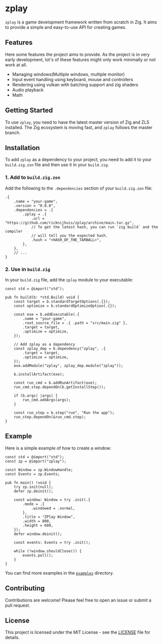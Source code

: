 # zplay

`zplay` is a game development framework written from scratch in Zig. It aims to provide a simple and easy-to-use API for creating games.

## Features
Here some features the project aims to provide. As the project is in very early development, lot's of these features
might only work minimally or not work at all.
*   Managing windows(Multiple windows, multiple monitor)
*   Input event handling using keyboard, mouse and controllers
*   Rendering using vulkan with batching support and zig shaders
*   Audio playback
*   Math

## Getting Started

To use `zplay`, you need to have the latest master version of Zig and ZLS installed. The Zig ecosystem is moving fast, and `zplay` follows the master branch.

## Installation

To add `zplay` as a dependency to your project, you need to add it to your `build.zig.zon` file and then use it in your `build.zig`.

### 1. Add to `build.zig.zon`

Add the following to the `.dependencies` section of your `build.zig.zon` file:

```zon
.{
    .name = "your-game",
    .version = "0.0.0",
    .dependencies = .{
        .zplay = .{
            .url = "https://github.com/ricknijhuis/zplay/archive/main.tar.gz",
            // To get the latest hash, you can run `zig build` and the compiler
            // will tell you the expected hash.
            .hash = "<HASH_OF_THE_TARBALL>",
        },
    },
    // ...
}
```

### 2. Use in `build.zig`

In your `build.zig` file, add the `zplay` module to your executable:

```zig
const std = @import("std");

pub fn build(b: *std.Build) void {
    const target = b.standardTargetOptions(.{});
    const optimize = b.standardOptimizeOption(.{});

    const exe = b.addExecutable(.{
        .name = "your-game",
        .root_source_file = .{ .path = "src/main.zig" },
        .target = target,
        .optimize = optimize,
    });

    // Add zplay as a dependency
    const zplay_dep = b.dependency("zplay", .{
        .target = target,
        .optimize = optimize,
    });
    exe.addModule("zplay", zplay_dep.module("zplay"));

    b.installArtifact(exe);

    const run_cmd = b.addRunArtifact(exe);
    run_cmd.step.dependOn(b.getInstallStep());

    if (b.args) |args| {
        run_cmd.addArgs(args);
    }

    const run_step = b.step("run", "Run the app");
    run_step.dependOn(&run_cmd.step);
}
```

## Example

Here is a simple example of how to create a window:

```zig
const std = @import("std");
const zp = @import("zplay");

const Window = zp.WindowHandle;
const Events = zp.Events;

pub fn main() !void {
    try zp.init(null);
    defer zp.deinit();

    const window: Window = try .init(.{
        .mode = .{
            .windowed = .normal,
        },
        .title = "ZPlay Window",
        .width = 800,
        .height = 600,
    });
    defer window.deinit();

    const events: Events = try .init();

    while (!window.shouldClose()) {
        events.poll();
    }
}
```

You can find more examples in the [`examples`](https://github.com/ricknijhuis/zplay/tree/main/examples) directory.

## Contributing

Contributions are welcome! Please feel free to open an issue or submit a pull request.

## License

This project is licensed under the MIT License - see the [LICENSE](LICENSE) file for details.
